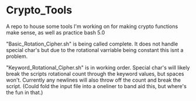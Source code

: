 # Crypto_Tools

A repo to house some tools I'm working on for making crypto functions make sense, as well as practice bash 5.0

"Basic_Rotation_Cipher.sh" is being called complete. It does not handle special char's but due to the rotational varriable being constant this isnt a problem.

"Keyword_Rotational_Cipher.sh" is in working order. Special char's will likely break the scripts rotational count through the keyword values, but spaces won't.
Currently any newlines will also throw off the count and break the script. (Could fold the input file into a oneliner to band aid this, but where's the fun in that.)
